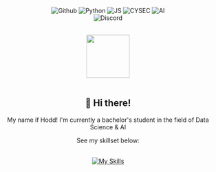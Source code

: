 <div align="center">

  ![Github](https://img.shields.io/badge/github-030303.svg?style=for-the-badge&logo=github&logoColor=ff69b4)
  ![Python](https://img.shields.io/badge/python-030303.svg?style=for-the-badge&logo=python&logoColor=ff69b4)
  ![JS](https://img.shields.io/badge/javascript-030303.svg?style=for-the-badge&logo=javascript&logoColor=ff69b4)
  ![CYSEC](https://img.shields.io/badge/cyber_security-030303.svg?style=for-the-badge&logo=tryhackme&logoColor=ff69b4)
  ![AI](https://img.shields.io/badge/ai_research-030303.svg?style=for-the-badge&logo=openai&logoColor=ff69b4)<br>
  ![Discord](https://img.shields.io/badge/discord-hodd-030303.svg?style=for-the-badge&logo=discord&logoColor=ff69b4)<br>
 
  <br>
  <img src="https://i.postimg.cc/NfJ7VXjn/lucy-lucyna.gif" width=100 height=100>
</div>  
<br>
<div align="center">
  <h2>🌌 Hi there!</h2>
  <p>My name if Hodd! I'm currently a bachelor's student in the field of Data Science & AI</p>

  <p>See my skillset below:</p>
  
  <br>[![My Skills](https://skillicons.dev/icons?i=arch,js,html,css,py,bash,java,discordjs,neovim)](https://skillicons.dev)
</div>

 


<div align="center">

<br><br>

</div>
